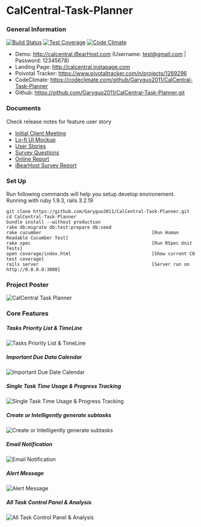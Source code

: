 # CalCentral-Task-Planner 
### General Information
[![Build Status](https://travis-ci.org/Garyguo2011/CalCentral-Task-Planner.svg?branch=master)](https://travis-ci.org/Garyguo2011/CalCentral-Task-Planner) [![Test Coverage](https://codeclimate.com/github/Garyguo2011/CalCentral-Task-Planner/badges/coverage.svg)](https://codeclimate.com/github/Garyguo2011/CalCentral-Task-Planner) [![Code Climate](https://codeclimate.com/github/Garyguo2011/CalCentral-Task-Planner/badges/gpa.svg)](https://codeclimate.com/github/Garyguo2011/CalCentral-Task-Planner)
* Demo: http://calcentral.iBearHost.com (Username: test@gmail.com | Password: 12345678)
* Landing Page: http://calcentral.instapage.com
* Poivotal Tracker: https://www.pivotaltracker.com/n/projects/1269296
* CodeClimate: https://codeclimate.com/github/Garyguo2011/CalCentral-Task-Planner
* Github: https://github.com/Garyguo2011/CalCentral-Task-Planner.git

### Documents
Check release notes for feature user story
* [Initial Client Meeting](https://www.youtube.com/watch?v=a9aJq5xb9OU)
* [Lo-fi UI Mockup](https://ibearhost.atlassian.net/wiki/display/CAL/Iteration+1+Lo-fi+UI+Mockup)
* [User Stories](https://ibearhost.atlassian.net/wiki/display/CAL/Iteration+1+User+Stories)
* [Survey Questions](http://survey.ibearhost.com)
* [Online Report](https://docs.google.com/a/berkeley.edu/forms/d/1N0di7zn4hwAgEZncM-AERepqIKxCbAH0W44UGP5PwEY/viewanalytics#start=publishanalytics)
* [iBearHost Survey Report](https://docs.google.com/a/berkeley.edu/presentation/d/19tUvj-lFaFKDhZ8BwyUFdq-ZXYl9jws_TlcFhmqMkgg/edit?usp=sharing)

### Set Up
Run following commands will help you setup develop environement.
Running with ruby 1.9.3, rails 3.2.19
  
    git clone https://github.com/Garyguo2011/CalCentral-Task-Planner.git
    cd CalCentral-Task-Planner
    bundle install --without production
    rake db:migrate db:test:prepare db:seed
    rake cucumber                                         [Run Human Readable Cucumber Test]
    rake spec                                             [Run RSpec Unit Tests]
    open coverage/index.html                              [Show current C0 test coverage]
    rails server                                          [Server run on http://0.0.0.0:3000]

### Project Poster
![CalCentral Task Planner](http://www.ibearhost.com/screenshot/poster.png)

### Core Features

##### Tasks Priority List & TimeLine
![Tasks Priority List & TimeLine](http://www.ibearhost.com/screenshot/timeline.png)

##### Important Due Data Calendar
![Important Due Date Calendar](http://www.ibearhost.com/screenshot/calendar.png)

##### Single Task Time Usage & Progress Tracking
![Single Task Time Usage & Progress Tracking](http://www.ibearhost.com/screenshot/single_task.png)

##### Create or Intelligently generate subtasks
![Create or Intelligently generate subtasks](http://www.ibearhost.com/screenshot/subtasks.png)

##### Email Notification
![Email Notification](http://www.ibearhost.com/screenshot/email.png)

##### Alert Message
![Alert Message](http://www.ibearhost.com/screenshot/alert.png)

##### All Task Control Panel & Analysis
![All Task Control Panel & Analysis](http://www.ibearhost.com/screenshot/control_panel.png)



